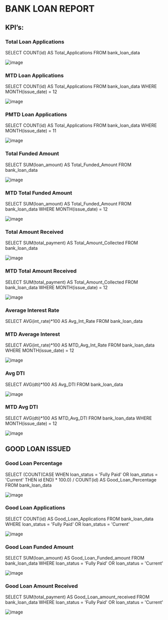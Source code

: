 # BANK LOAN REPORT 

## KPI’s:

### Total Loan Applications

SELECT COUNT(id) AS Total_Applications FROM bank_loan_data

![image](https://github.com/mohitjaisinghani10/Bank-Domain/assets/85800857/a5f4ec13-963f-4c71-acf4-fca321c5b584)

### MTD Loan Applications

SELECT COUNT(id) AS Total_Applications FROM bank_loan_data
WHERE MONTH(issue_date) = 12

![image](https://github.com/mohitjaisinghani10/Bank-Domain/assets/85800857/d5b7a421-1cb0-4def-abe3-318f7bd70279)
 
### PMTD Loan Applications

SELECT COUNT(id) AS Total_Applications FROM bank_loan_data
WHERE MONTH(issue_date) = 11
 
![image](https://github.com/mohitjaisinghani10/Bank-Domain/assets/85800857/257d7dc5-0ec2-4fea-b887-a91619d39ace)

### Total Funded Amount

SELECT SUM(loan_amount) AS Total_Funded_Amount FROM bank_loan_data

![image](https://github.com/mohitjaisinghani10/Bank-Domain/assets/85800857/abcb2619-633e-4499-a0c1-03c35faaf0dc)
 
### MTD Total Funded Amount

SELECT SUM(loan_amount) AS Total_Funded_Amount FROM bank_loan_data
WHERE MONTH(issue_date) = 12

![image](https://github.com/mohitjaisinghani10/Bank-Domain/assets/85800857/45817a64-7380-4b29-b18c-9ce75f7e0ebb)
 
### Total Amount Received

SELECT SUM(total_payment) AS Total_Amount_Collected FROM bank_loan_data

![image](https://github.com/mohitjaisinghani10/Bank-Domain/assets/85800857/ab5ff89c-f510-42a3-b4c0-f89e57f2704a)
 
### MTD Total Amount Received

SELECT SUM(total_payment) AS Total_Amount_Collected FROM bank_loan_data
WHERE MONTH(issue_date) = 12

![image](https://github.com/mohitjaisinghani10/Bank-Domain/assets/85800857/738d0437-ecf0-40bb-9988-bdc93e8a077d)

### Average Interest Rate

SELECT AVG(int_rate)*100 AS Avg_Int_Rate FROM bank_loan_data
 
### MTD Average Interest

SELECT AVG(int_rate)*100 AS MTD_Avg_Int_Rate FROM bank_loan_data
WHERE MONTH(issue_date) = 12
 
![image](https://github.com/mohitjaisinghani10/Bank-Domain/assets/85800857/6a90caa1-f94b-4959-b04e-ad9521d7ca88)

### Avg DTI
SELECT AVG(dti)*100 AS Avg_DTI FROM bank_loan_data

![image](https://github.com/mohitjaisinghani10/Bank-Domain/assets/85800857/3d478281-c0c2-4555-97df-bb997ab4d940)
 
### MTD Avg DTI
SELECT AVG(dti)*100 AS MTD_Avg_DTI FROM bank_loan_data
WHERE MONTH(issue_date) = 12

![image](https://github.com/mohitjaisinghani10/Bank-Domain/assets/85800857/9ac9994e-b162-4401-bb5e-610b45317c8e)


## GOOD LOAN ISSUED

### Good Loan Percentage

SELECT
    (COUNT(CASE WHEN loan_status = 'Fully Paid' OR loan_status = 'Current' THEN id END) * 100.0) / 
	COUNT(id) AS Good_Loan_Percentage
FROM bank_loan_data

![image](https://github.com/mohitjaisinghani10/Bank-Domain/assets/85800857/d1c8f681-cb63-4e7a-a333-d033986d9f81)
 
### Good Loan Applications

SELECT COUNT(id) AS Good_Loan_Applications FROM bank_loan_data
WHERE loan_status = 'Fully Paid' OR loan_status = 'Current'

![image](https://github.com/mohitjaisinghani10/Bank-Domain/assets/85800857/c1cf6518-597e-4aa2-8d44-8756a31dc1eb)

### Good Loan Funded Amount

SELECT SUM(loan_amount) AS Good_Loan_Funded_amount FROM bank_loan_data
WHERE loan_status = 'Fully Paid' OR loan_status = 'Current'

![image](https://github.com/mohitjaisinghani10/Bank-Domain/assets/85800857/f8291e46-87d8-42e2-90ba-4867a681a600)

### Good Loan Amount Received

SELECT SUM(total_payment) AS Good_Loan_amount_received FROM bank_loan_data
WHERE loan_status = 'Fully Paid' OR loan_status = 'Current'

![image](https://github.com/mohitjaisinghani10/Bank-Domain/assets/85800857/57a587a5-dd47-4592-a7d6-6e7d1f2e3866)



 



